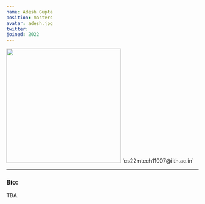 ```yaml
---
name: Adesh Gupta
position: masters
avatar: adesh.jpg
twitter: 
joined: 2022
---
```


<img width="300" src="{{site.baseurl}}/images/people/{{page.avatar}}" data-action="zoom">
 <i class="fa fa-envelope-o"></i> `cs22mtech11007@iith.ac.in`<br>

<hr>

### Bio:
TBA.
